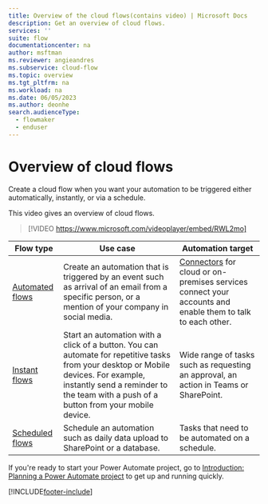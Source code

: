 ```yaml
---
title: Overview of the cloud flows(contains video) | Microsoft Docs
description: Get an overview of cloud flows.
services: ''
suite: flow
documentationcenter: na
author: msftman
ms.reviewer: angieandres
ms.subservice: cloud-flow
ms.topic: overview
ms.tgt_pltfrm: na
ms.workload: na
ms.date: 06/05/2023
ms.author: deonhe
search.audienceType: 
  - flowmaker
  - enduser
---
```

# Overview of cloud flows

Create a cloud flow when you want your automation to be triggered either automatically, instantly, or via a schedule.

This video gives an overview of cloud flows.

>[!VIDEO https://www.microsoft.com/videoplayer/embed/RWL2mo]

| **Flow type**     | **Use case**         | **Automation target**          |
|-------------------|----------------------|----------------------|
| [Automated flows](get-started-logic-flow.md)                 | Create an automation that is triggered by an event such as arrival of an email from a specific person, or a mention of your company in social media.| [Connectors](/connectors/) for cloud or on-premises services connect your accounts and enable them to talk to each other. |
| [Instant flows](./mobile/mobile-create-flow.md)              | Start an automation with a click of a button. You can automate for repetitive tasks from your desktop or Mobile devices. For example, instantly send a reminder to the team with a push of a button from your mobile device.                      |     Wide range of tasks such as requesting an approval, an action in Teams or SharePoint.       |
| [Scheduled flows](run-scheduled-tasks.md)                    | Schedule an automation such as daily data upload to SharePoint or a database.             |Tasks that need to be automated on a schedule. |

If you're ready to start your Power Automate project, go to [Introduction: Planning a Power Automate project](./guidance/planning/introduction.md) to get up and running quickly.


[!INCLUDE[footer-include](includes/footer-banner.md)]
